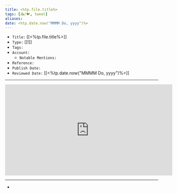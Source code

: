 ```yaml
---
title: <%tp.file.title%>
tags: [📥️/🐦️, tweet]
aliases: 
date: <%tp.date.now("MMMM Do, yyyy")%>
---
```


- `Title:` [[<%tp.file.title%>]]
- `Type:` [[!]]
- `Tags:` 
- `Account:` 
	- `Notable Mentions:`
- `Reference:` 
- `Publish Date:` 
- `Reviewed Date:` [[<%tp.date.now("MMMM Do, yyyy")%>]]

---

<center><iframe border=0 frameborder=0 height=300 width=550 src="https://twitframe.com/show?url="></iframe></center>

---

- 